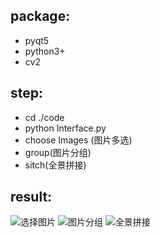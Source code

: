 ## package: 
* pyqt5
* python3+
* cv2

## step:
* cd ./code
* python Interface.py
* choose Images (图片多选)
* group(图片分组)
* sitch(全景拼接)

## result:
![选择图片](https://user-images.githubusercontent.com/18373220/75084646-5cc52e80-555c-11ea-9abb-72e38cba8663.png)
![图片分组](https://user-images.githubusercontent.com/18373220/75084648-5e8ef200-555c-11ea-8756-7749559f8bc0.png)
![全景拼接](https://user-images.githubusercontent.com/18373220/75084651-5f278880-555c-11ea-9337-56bf554bf095.png)
